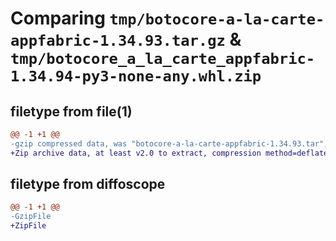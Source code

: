 # Comparing `tmp/botocore-a-la-carte-appfabric-1.34.93.tar.gz` & `tmp/botocore_a_la_carte_appfabric-1.34.94-py3-none-any.whl.zip`

## filetype from file(1)

```diff
@@ -1 +1 @@
-gzip compressed data, was "botocore-a-la-carte-appfabric-1.34.93.tar", last modified: Sat Apr 27 01:00:44 2024, max compression
+Zip archive data, at least v2.0 to extract, compression method=deflate
```

## filetype from diffoscope

```diff
@@ -1 +1 @@
-GzipFile
+ZipFile
```

